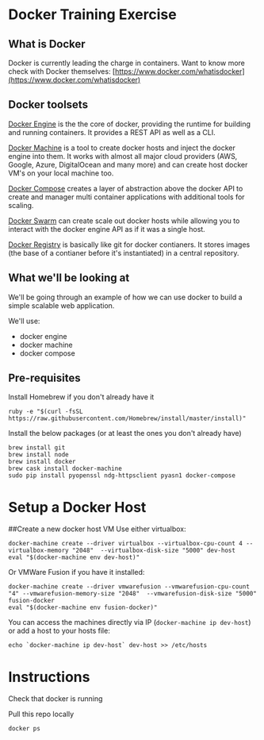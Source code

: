 # Docker Training Exercise

## What is Docker

Docker is currently leading the charge in containers. Want to know more check with Docker themselves: [https://www.docker.com/whatisdocker](https://www.docker.com/whatisdocker)

## Docker toolsets

[Docker Engine](https://www.docker.com/docker-engine) is the the core of docker, providing the runtime for building and running containers. It provides a REST API as well as a CLI.

[Docker Machine](https://www.docker.com/docker-machine) is a tool to create docker hosts and inject the docker engine into them. It works with almost all major cloud providers (AWS, Google, Azure, DigitalOcean and many more) and can create host docker VM's on your local machine too.

[Docker Compose](https://www.docker.com/docker-compose) creates a layer of abstraction above the docker API to create and manager multi container applications with additional tools for scaling.

[Docker Swarm](https://www.docker.com/docker-swarm) can create scale out docker hosts while allowing you to interact with the docker engine API as if it was a single host.

[Docker Registry](https://www.docker.com/docker-registry) is basically like git for docker contianers. It stores images (the base of a contianer before it's instantiated) in a central repository.

## What we'll be looking at

We'll be going through an example of how we can use docker to build a simple scalable web application.

We'll use:
  - docker engine
  - docker machine
  - docker compose

## Pre-requisites 
Install Homebrew if you don't already have it
```
ruby -e "$(curl -fsSL https://raw.githubusercontent.com/Homebrew/install/master/install)"
```
Install the below packages (or at least the ones you don't already have)
```
brew install git
brew install node
brew install docker
brew cask install docker-machine
sudo pip install pyopenssl ndg-httpsclient pyasn1 docker-compose
```

# Setup a Docker Host
##Create a new docker host VM
Use either virtualbox:
```
docker-machine create --driver virtualbox --virtualbox-cpu-count 4 --virtualbox-memory "2048"  --virtualbox-disk-size "5000" dev-host
eval "$(docker-machine env dev-host)"
```
Or VMWare Fusion if you have it installed:
```
docker-machine create --driver vmwarefusion --vmwarefusion-cpu-count "4" --vmwarefusion-memory-size "2048"  --vmwarefusion-disk-size "5000" fusion-docker
eval "$(docker-machine env fusion-docker)"

```
You can access the machines directly via IP (```docker-machine ip dev-host```) or add a host to your hosts file:

```
echo `docker-machine ip dev-host` dev-host >> /etc/hosts
```

# Instructions
Check that docker is running

Pull this repo locally

```
docker ps
```